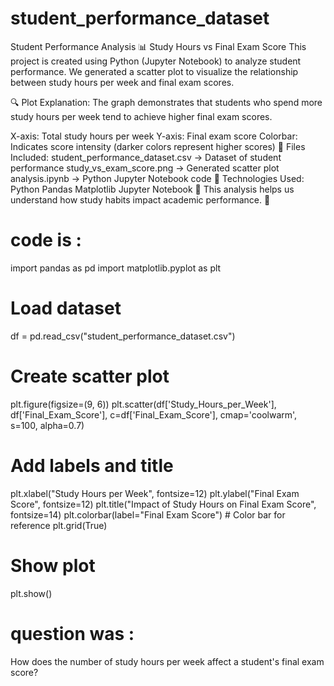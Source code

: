 # student_performance_dataset

Student Performance Analysis
📊 Study Hours vs Final Exam Score
This project is created using Python (Jupyter Notebook) to analyze student performance. We generated a scatter plot to visualize the relationship between study hours per week and final exam scores.

🔍 Plot Explanation:
The graph demonstrates that students who spend more study hours per week tend to achieve higher final exam scores.

X-axis: Total study hours per week
Y-axis: Final exam score
Colorbar: Indicates score intensity (darker colors represent higher scores)
📂 Files Included:
student_performance_dataset.csv → Dataset of student performance
study_vs_exam_score.png → Generated scatter plot
analysis.ipynb → Python Jupyter Notebook code
🚀 Technologies Used:
Python
Pandas
Matplotlib
Jupyter Notebook
📌 This analysis helps us understand how study habits impact academic performance. 🚀
# code is :

import pandas as pd
import matplotlib.pyplot as plt

# Load dataset
df = pd.read_csv("student_performance_dataset.csv")

# Create scatter plot
plt.figure(figsize=(9, 6))
plt.scatter(df['Study_Hours_per_Week'], df['Final_Exam_Score'], c=df['Final_Exam_Score'], cmap='coolwarm', s=100, alpha=0.7)

# Add labels and title
plt.xlabel("Study Hours per Week", fontsize=12)
plt.ylabel("Final Exam Score", fontsize=12)
plt.title("Impact of Study Hours on Final Exam Score", fontsize=14)
plt.colorbar(label="Final Exam Score")  # Color bar for reference
plt.grid(True)

# Show plot
plt.show()

# question was :
How does the number of study hours per week affect a student's final exam score?
